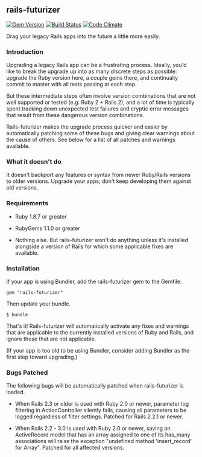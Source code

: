 ## rails-futurizer
[![Gem Version](https://badge.fury.io/rb/rails-futurizer.png)](http://badge.fury.io/rb/rails-futurizer)
[![Build Status](https://travis-ci.org/brianauton/rails-futurizer.png?branch=master)](https://travis-ci.org/brianauton/rails-futurizer)
[![Code Climate](https://codeclimate.com/github/brianauton/rails-futurizer.png)](https://codeclimate.com/github/brianauton/rails-futurizer)

Drag your legacy Rails apps into the future a little more easily.

### Introduction

Upgrading a legacy Rails app can be a frustrating process. Ideally,
you'd like to break the upgrade up into as many discrete steps as
possible: upgrade the Ruby version here, a couple gems there, and
continually commit to master with all tests passing at each step.

But these intermediate steps often involve version combinations that
are not well supported or tested (e.g. Ruby 2 + Rails 2), and a lot of
time is typically spent tracking down unexpected test failures and
cryptic error messages that result from these dangerous version
combinations.

Rails-futurizer makes the upgrade process quicker and easier by
automatically patching some of these bugs and giving clear warnings
about the cause of others. See below for a list of all patches and
warnings available.

### What it doesn't do

It doesn't backport any features or syntax from newer Ruby/Rails
versions to older versions. Upgrade your apps; don't keep developing
them against old versions.

### Requirements

  * Ruby 1.8.7 or greater

  * RubyGems 1.1.0 or greater

  * Nothing else. But rails-futurizer won't do anything unless
    it's installed alongside a version of Rails for which some
    applicable fixes are available.

### Installation

If your app is using Bundler, add the rails-futurizer gem to the
Gemfile.

    gem "rails-futurizer"

Then update your bundle.

    $ bundle

That's it! Rails-futurizer will automatically activate any fixes and
warnings that are applicable to the currently installed versions of
Ruby and Rails, and ignore those that are not applicable.

(If your app is too old to be using Bundler, consider adding Bundler
as the first step toward upgrading.)

### Bugs Patched

  The following bugs will be automatically patched when
  rails-futurizer is loaded.

  * When Rails 2.3 or older is used with Ruby 2.0 or newer, parameter
    log filtering in ActionController silently fails, causing all
    parameters to be logged regardless of filter
    settings. Patched for Rails 2.2.1 or newer.

  * When Rails 2.2 - 3.0 is used with Ruby 2.0 or newer, saving an
    ActiveRecord model that has an array assigned to one of its
    has_many associations will raise the exception "undefined method
    'insert_record' for Array". Patched for all affected versions.
